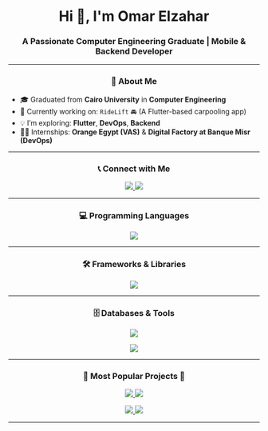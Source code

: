<h1 align="center">Hi 👋, I'm Omar Elzahar</h1>
<h3 align="center">A Passionate Computer Engineering Graduate | Mobile & Backend Developer</h3>

<!-- <p align="center">
<img src="https://user-images.githubusercontent.com/74038190/229223263-cf2e4b07-2615-4f87-9c38-e37600f8381a.gif" alt="coding" width="600"/>
</p> -->

---

<h3 align="center">🧠 About Me</h3>

- 🎓 Graduated from **Cairo University** in **Computer Engineering**
- 🔭 Currently working on: `RideLift` 🚘 (A Flutter-based carpooling app)
- 💡 I’m exploring: **Flutter**, **DevOps**, **Backend**
- 👨‍💻 Internships: **Orange Egypt (VAS)** & **Digital Factory at Banque Misr (DevOps)** 

---

<h3 align="center">📞 Connect with Me</h3>

<p align="center">
  <a href="https://linkedin.com/in/omar-elzahar-a8a35623a" target="_blank">
    <img src="https://img.shields.io/badge/LinkedIn-blue?style=for-the-badge&logo=linkedin" />
  </a>
  <a href="mailto:omarshelzahar@gmail.com">
    <img src="https://img.shields.io/badge/Gmail-red?style=for-the-badge&logo=gmail" />
  </a>
</p>

---

<h3 align="center">💻 Programming Languages</h3>

<p align="center">
  <img src="https://skillicons.dev/icons?i=dart,java,c,cpp,cs,python,javascript,matlab&perline=8" />
</p>

---

<h3 align="center">🛠️ Frameworks & Libraries</h3>

<p align="center">
  <img src="https://skillicons.dev/icons?i=flutter,nodejs,express,spring,selenium&perline=6" />
</p>

---

<h3 align="center">🗄️ Databases & Tools</h3>

<p align="center">
  <img src="https://skillicons.dev/icons?i=mysql,firebase,vscode,docker,aws,jenkins&perline=6" />
</p>
<p align="center">
  <img src="https://skillicons.dev/icons?i=git,github,linux,figma,opencv&perline=5" />
</p>

---

<h3 align="center">🌟 Most Popular Projects 🌟</h3>

<p align="center">
  <a href="https://github.com/omarelzahar02/cReddit-CrossPlatform">
    <img src="https://github-readme-stats.vercel.app/api/pin/?username=omarelzahar02&repo=cReddit-CrossPlatform&theme=tokyonight&description_lines_count=3" />
  </a>
  <a href="https://github.com/omarelzahar02/License-Plate-Recognition">
    <img src="https://github-readme-stats.vercel.app/api/pin/?username=omarelzahar02&repo=License-Plate-Recognition&theme=tokyonight&description_lines_count=3" />
  </a>
</p>

<p align="center">
  <a href="https://github.com/omarelzahar02/Online-Collaborative-Text-Editor">
    <img src="https://github-readme-stats.vercel.app/api/pin/?username=omarelzahar02&repo=Online-Collaborative-Text-Editor&theme=tokyonight&description_lines_count=3" />
  </a>
  <a href="https://github.com/omarelzahar02/Desktop-Learning-Platform">
    <img src="https://github-readme-stats.vercel.app/api/pin/?username=omarelzahar02&repo=Desktop-Learning-Platform&theme=tokyonight&description_lines_count=3" />
  </a>
</p>

---
